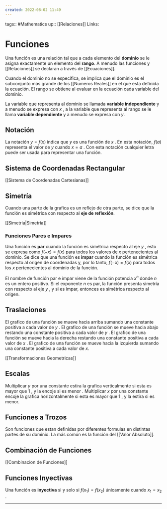 ```yaml
---
created: 2022-08-02 11:49
---
```

tags:: #Mathematics 
up:: [[Relaciones]]
Links: 
# Funciones
Una función es una relación tal que a cada elemento del **dominio** se le asigna exactamente un elemento del **rango**. A menudo las funciones y [[Relaciones]] se declaran a través de [[Ecuaciones]].

Cuando el dominio no se especifica, se implica que el dominio es el subconjunto más grande de los [[Numeros Reales]] en el que esta definida la ecuación. El rango se obtiene al evaluar en la ecuación cada variable del dominio.

La variable que representa al dominio se llamada **variable independiente** y a menudo se expresa con $x$ , a la variable que representa al rango se le llama **variable dependiente** y a menudo se expresa con $y$.

## Notación
La notación $y=f(x)$ indica que $y$ es una función de $x$ . En esta notación, $f(a)$ representa el valor de $y$ cuando $x=a$ . Con esta notación cualquier letra puede ser usada para representar una función.

## Sistema de Coordenadas Rectangular
[[Sistema de Coordenadas Cartesianas]]

## Simetría
Cuando una parte de la grafica es un reflejo de otra parte, se dice que la función es simétrica con respecto al **eje de reflexión**.

[[Simetria|Simetría]]

### Funciones Pares e Impares
Una función es **par** cuando la función es simétrica respecto al eje $y$ , esto se expresa como $f(-x)=f(x)$ para todos los valores de $x$ pertenecientes al dominio. Se dice que una función es **impar** cuando la función es simétrica respecto al origen de coordenadas y, por lo tanto, $f(-x)=f(x)$ para todos los $x$ pertenecientes al dominio de la función.

El nombre de función par e impar viene de la función potencia $x^{n}$ donde $n$ es un entero positivo. Si el exponente $n$ es par, la función presenta simetría con respecto al eje $y$ , y si es impar, entonces es simétrica respecto al origen.

## Traslaciones
El grafico de una función se mueve hacia arriba sumando una constante positiva a cada valor de $y$ . El grafico de una función se mueve hacia abajo restando una constante positiva a cada valor de $y$ . El grafico de una función se mueve hacia la derecha restando una constante positiva a cada valor de $x$ . El grafico de una función se mueve hacia la izquierda sumando una constante positiva a cada valor de $x$.

[[Transformaciones Geometricas]]

## Escalas
Multiplicar $y$ por una constante estira la grafica verticalmente si esta es mayor que $1$ , y la encoje si es menor . Multiplicar $x$ por una constante encoje la grafica horizontalmente si esta es mayor que $1$ , y la estira si es menor.

## Funciones a Trozos
Son funciones que estan definidas por diferentes formulas en distintas partes de su dominio. La más común es la función del [[Valor Absoluto]].

## Combinación de Funciones
[[Combinacion de Funciones]]

## Funciones Inyectivas
Una función es **inyectiva** si y solo si $f(x_{1})=f(x_{2})$ únicamente cuando $x_{1}=x_{2}$ .
___
